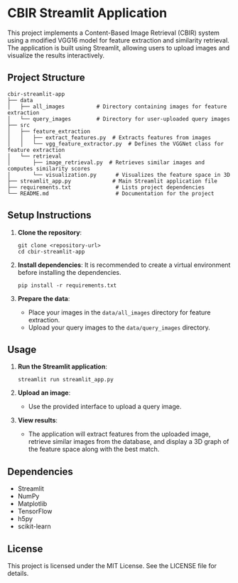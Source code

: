 # CBIR Streamlit Application

This project implements a Content-Based Image Retrieval (CBIR) system using a modified VGG16 model for feature extraction and similarity retrieval. The application is built using Streamlit, allowing users to upload images and visualize the results interactively.

## Project Structure

```
cbir-streamlit-app
├── data
│   ├── all_images          # Directory containing images for feature extraction
│   └── query_images        # Directory for user-uploaded query images
├── src
│   ├── feature_extraction
│   │   ├── extract_features.py  # Extracts features from images
│   │   └── vgg_feature_extractor.py  # Defines the VGGNet class for feature extraction
│   └── retrieval
│       ├── image_retrieval.py  # Retrieves similar images and computes similarity scores
│       └── visualization.py      # Visualizes the feature space in 3D
├── streamlit_app.py             # Main Streamlit application file
├── requirements.txt              # Lists project dependencies
└── README.md                     # Documentation for the project
```

## Setup Instructions

1. **Clone the repository**:
   ```
   git clone <repository-url>
   cd cbir-streamlit-app
   ```

2. **Install dependencies**:
   It is recommended to create a virtual environment before installing the dependencies.
   ```
   pip install -r requirements.txt
   ```

3. **Prepare the data**:
   - Place your images in the `data/all_images` directory for feature extraction.
   - Upload your query images to the `data/query_images` directory.

## Usage

1. **Run the Streamlit application**:
   ```
   streamlit run streamlit_app.py
   ```

2. **Upload an image**:
   - Use the provided interface to upload a query image.

3. **View results**:
   - The application will extract features from the uploaded image, retrieve similar images from the database, and display a 3D graph of the feature space along with the best match.

## Dependencies

- Streamlit
- NumPy
- Matplotlib
- TensorFlow
- h5py
- scikit-learn

## License

This project is licensed under the MIT License. See the LICENSE file for details.